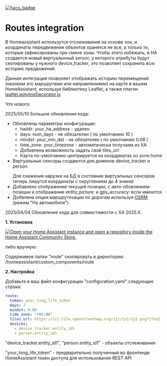 [![hacs_badge](https://img.shields.io/badge/HACS-Custom-orange.svg)](https://github.com/custom-components/hacs)

# Routes integration

<p>В Homeassistant использутся отслеживание на основе зон, и координаты передвижения объектов хранятся не все, а только те, которые зафиксированы при смене зоны. Чтобы этого избежать, в HA создается новый виртуальнный sensor, у которого атрибуты будут скопированы у нужного device_tracker, это позволяет сохранить всю историю предвижений.</p>
<p>Данная интеграция позволяет отображать историю перемещений (назовем это маршрутами или направлениями) на карте в вашем HomeAssistant, используя библиотеку Leaflet, а также плагин <a href='https://github.com/bbecquet/Leaflet.PolylineDecorator'>leaflet.polylineDecorator.js</a></p>

Что нового:

2025/05/10 Большое обновление кода:

- Обновлены параметры конфигурации:
  - haddr: your_ha_address - удален
  - days: num_days - не обязателен ( по умолчанию 10 )
  - mindst: your_min_dst - не обязателен ( по умолчанию 0.08 )
  - time_zone: your_timezone - автоматически получаем из ХА
  - Добавлена возможность задать свой tiles_url:
  - Карта по-умолчанию центрируется на координатах из zone.home
- Виртуальные сенсоры создаются для доменов device_tracker и person. </p>
  Для снижения нарузки на БД в состояние виртуальных сенсоров теперь пишутся координаты с округлением до 4 знаков
- Добавлено отображение текущей позиции, с авто-обовлением позиции и отображение entity_picture: и gps_accuracy: если имеются
- Добвлена опция маршрутизации по дорогам используя <a href='https://project-osrm.org/'> OSRM </a> (режим "На автомобиле")

2025/04/04 Обновление кода для совместимости с ХА 2025.X.

<p><b>1. Установка</b></p>

[![Open your Home Assistant instance and open a repository inside the Home Assistant Community Store.](https://my.home-assistant.io/badges/hacs_repository.svg)](https://my.home-assistant.io/redirect/hacs_repository/?owner=artt652&category=integration&repository=ha_routes)

либо вручную:

<p>Содержимое папки "route" скопировать в директорию /homeassistant/custom_components/route</p>

<p><b>2. Настройка</b></p>
<p>Добавьте в ваш файл конфигурации "configuration.yaml" следующие строки:</p>

```yaml
route:
  token: your_long_life_token
  days: 7
  mindst: 0.08
  time_zone: "+03:00"
  tiles_url: https://{s}.tile.openstreetmap.org/{z}/{x}/{y}.png?{foo}
  devices:
    - device_tracker.entity_id1
    - person.entity_id1
```

<p>
  "device_tracker.entity_id1", "person.entity_id1" - объекты отслеживания</p> 
  "your_long_life_token" - предварительно полученный во фронтенде HomeAssistant токен доступа для использования REST API</p>
</p>
